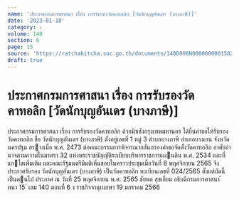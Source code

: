 ```yaml
---
name: 'ประกาศกรมการศาสนา เรื่อง การรับรองวัดคาทอลิก [วัดนักบุญอันเดร (บางภาษี)]'
date: '2023-01-18'
category: ง
volume: 140
section: 6
page: 15
source: 'https://ratchakitcha.soc.go.th/documents/140D006N0000000001502.pdf'
draft: true
---
```


# ประกาศกรมการศาสนา เรื่อง การรับรองวัดคาทอลิก [วัดนักบุญอันเดร (บางภาษี)]

ประกาศกรมการศาสนา เรื่อง การรับรองวัดคาทอลิก ด้วยมิซซังกรุงเทพมหานคร ได้ยื่นคําขอให้รับรองวัดคาทอลิก ชื่อ วัดนักบุญอันเดร (บางภาษี) ตั้งอยู่เลขที่ 1 หมู่ 3 ตําบลบางภาษี อําเภอบางเลน จังหวัดนครปฐม สรางเมื่อ พ.ศ. 2473 ต่อคณะกรรมการพิจารณากลั่นกรองคําขอจัดตั้งวัดคาทอลิก อาศัยอํานาจตามความในมาตรา 32 แห่งพระราชบัญญัติระเบียบบริหารราชการแผนดิน พ.ศ. 2534 และที่แกไขเพิ่มเติม และคณะรัฐมนตรีมีมติเห็นชอบในคราวประชุมเมื่อวันที่ 8 พฤศจิกายน 2565 จึงประกาศรับรอง วัดนักบุญอันเดร (บางภาษี) เป็นวัดคาทอลิก ทะเบียนเลขที่ 024/2565 ตั้งแต่บัดนี้เป็นตนไป ประกาศ ณ วันที่ 25 พฤศจิกายน พ.ศ. 2565 ชัยพล สุขเอี่ยม อธิบดีกรมการศาสนา ้ หนา 15 ่ เลม 140 ตอนที่ 6 ง ราชกิจจานุเบกษา 19 มกราคม 2566
